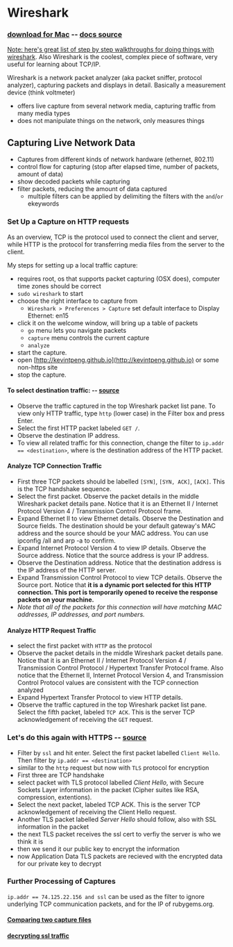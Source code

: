 # Wireshark 
### [download for Mac](https://1.na.dl.wireshark.org/osx/Wireshark%202.0.4%20Intel%2064.dmg) -- [docs source](https://www.wireshark.org/docs/wsug_html_chunked/index.html)
[Note: here's great list of step by step walkthroughs for doing things with wireshark](https://en.wikiversity.org/wiki/Wireshark). Also Wireshark is the coolest, complex piece of software, very useful for learning about TCP/IP.

Wireshark is a network packet analyzer (aka packet sniffer, protocol analyzer), capturing packets and displays in detail. Basically a measurement device (think voltmeter)
- offers live capture from several network media, capturing traffic from many media types
- does not manipulate things on the network, only measures things

## Capturing Live Network Data
- Captures from different kinds of network hardware (ethernet, 802.11)
- control flow for capturing (stop after elapsed time, number of packets, amount of data)
- show decoded packets while capturing
- filter packets, reducing the amount of data captured
  - multiple filters can be applied by delimiting the filters with the `and`/`or` ekeywords 

### Set Up a Capture on HTTP requests
As an overview, TCP is the protocol used to connect the client and server, while HTTP is the protocol for transferring media files from the server to the client.

My steps for setting up a local traffic capture:
- requires root, os that supports packet capturing (OSX does), computer time zones should be correct
- `sudo wireshark` to start
- choose the right interface to capture from 
  - `Wireshark > Preferences > Capture` set default interface to Display Ethernet: en15
- click it on the welcome window, will bring up a table of packets
  - `go` menu lets you navigate packets
  - `capture` menu controls the current capture
  - `analyze`
- start the capture.
- open [http://kevintpeng.github.io](http://kevintpeng.github.io) or some non-https site
- stop the capture.

#### To select destination traffic: -- [source](https://en.wikiversity.org/wiki/Wireshark/HTTP)

- Observe the traffic captured in the top Wireshark packet list pane. To view only HTTP traffic, type `http` (lower case) in the Filter box and press Enter.
- Select the first HTTP packet labeled `GET /`.
- Observe the destination IP address.
- To view all related traffic for this connection, change the filter to `ip.addr == <destination>`, where <destination> is the destination address of the HTTP packet.

#### Analyze TCP Connection Traffic
- First three TCP packets should be labelled `[SYN]`, `[SYN, ACK]`, `[ACK]`. This is the TCP handshake sequence.
- Select the first packet. Observe the packet details in the middle Wireshark packet details pane. Notice that it is an Ethernet II / Internet Protocol Version 4 / Transmission Control Protocol frame.
- Expand Ethernet II to view Ethernet details. Observe the Destination and Source fields. The destination should be your default gateway's MAC address and the source should be your MAC address. You can use ipconfig /all and arp -a to confirm.
- Expand Internet Protocol Version 4 to view IP details. Observe the Source address. Notice that the source address is your IP address.
- Observe the Destination address. Notice that the destination address is the IP address of the HTTP server.
- Expand Transmission Control Protocol to view TCP details. Observe the Source port. Notice that **it is a dynamic port selected for this HTTP connection. This port is temporarily opened to receive the response packets on your machine.**
- *Note that all of the packets for this connection will have matching MAC addresses, IP addresses, and port numbers.*

#### Analyze HTTP Request Traffic
- select the first packet with `HTTP` as the protocol
- Observe the packet details in the middle Wireshark packet details pane. Notice that it is an Ethernet II / Internet Protocol Version 4 / Transmission Control Protocol / Hypertext Transfer Protocol frame. Also notice that the Ethernet II, Internet Protocol Version 4, and Transmission Control Protocol values are consistent with the TCP connection analyzed
- Expand Hypertext Transfer Protocol to view HTTP details.
- Observe the traffic captured in the top Wireshark packet list pane. Select the fifth packet, labeled `TCP ACK`. This is the server TCP acknowledgement of receiving the `GET` request.

### Let's do this again with HTTPS -- [source](https://en.wikiversity.org/wiki/Wireshark/HTTPS)
- Filter by `ssl` and hit enter. Select the first packet labelled `Client Hello`. Then filter by `ip.addr == <destination>`
- similar to the `http` request but now with `TLS` protocol for encryption
- First three are TCP handshake
- select packet with TLS protocol labelled *Client Hello*, with Secure Sockets Layer information in the packet (Cipher suites like RSA, compression, extentions).
- Select the next packet, labeled TCP ACK. This is the server TCP acknowledgement of receiving the Client Hello request.
- Another TLS packet labelled *Server Hello* should follow, also with SSL information in the packet
- the next TLS packet receives the ssl cert to verfiy the server is who we think it is
- then we send it our public key to encrypt the information
- now Application Data TLS packets are recieved with the encrypted data for our private key to decrypt

### Further Processing of Captures
`ip.addr == 74.125.22.156 and ssl` can be used as the filter to ignore underlying TCP communication packets, and for the IP of rubygems.org.

#### [Comparing two capture files](https://www.wireshark.org/docs/wsug_html_chunked/ChStatCompareCaptureFiles.html)

#### [decrypting ssl traffic](http://support.citrix.com/article/CTX116557)
